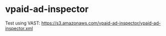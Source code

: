 # vpaid-ad-inspector

Test using VAST: https://s3.amazonaws.com/vpaid-ad-inspector/vpaid-ad-inspector.xml
